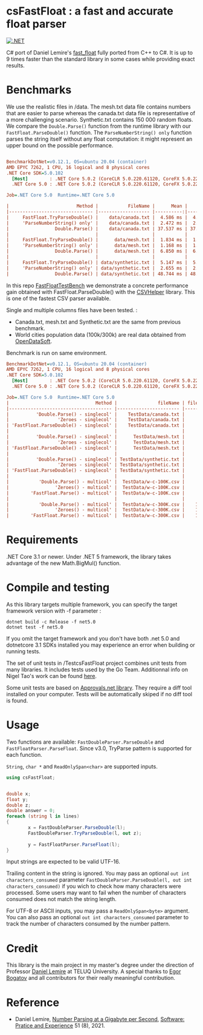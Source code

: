 # csFastFloat : a fast and accurate float parser
[![.NET](https://github.com/CarlVerret/csFastFloat/actions/workflows/dotnet.yml/badge.svg)](https://github.com/CarlVerret/csFastFloat/actions/workflows/dotnet.yml)

C# port of Daniel Lemire's [fast_float](https://github.com/fastfloat/fast_float)  fully ported from C++ to C#. It is up to 9 times faster than the standard library in some cases while providing exact results.



# Benchmarks

We use the realistic files  in /data. The mesh.txt data file contains numbers that are easier to parse whereas the canada.txt data file is representative of a more challenging scenario.  Synthetic.txt contains 150 000 random floats. We compare  the `Double.Parse()` function from the runtime library with our `FastFloat.ParseDouble()` function. The `ParseNumberString() only` function parses the string itself without any float computation: it might represent an upper bound on the possible performance.


``` ini

BenchmarkDotNet=v0.12.1, OS=ubuntu 20.04 (container)
AMD EPYC 7262, 1 CPU, 16 logical and 8 physical cores
.NET Core SDK=5.0.102
  [Host]        : .NET Core 5.0.2 (CoreCLR 5.0.220.61120, CoreFX 5.0.220.61120), X64 RyuJIT
  .NET Core 5.0 : .NET Core 5.0.2 (CoreCLR 5.0.220.61120, CoreFX 5.0.220.61120), X64 RyuJIT

Job=.NET Core 5.0  Runtime=.NET Core 5.0

|                         Method |           FileName |      Mean |       Min | Ratio | MFloat/s |     MB/s |
|------------------------------- |------------------- |----------:|----------:|------:|---------:|---------:|
|     FastFloat.TryParseDouble() |    data/canada.txt |  4.586 ms |  4.559 ms |  0.12 |    24.38 |   458.00 |
|     'ParseNumberString() only' |    data/canada.txt |  2.472 ms |  2.411 ms |  0.07 |    46.10 |   866.13 |
|                 Double.Parse() |    data/canada.txt | 37.537 ms | 37.159 ms |  1.00 |     2.99 |    56.19 |
|                                |                    |           |           |       |          |          |
|     FastFloat.TryParseDouble() |      data/mesh.txt |  1.834 ms |  1.834 ms |  0.27 |    39.81 |   338.05 |
|     'ParseNumberString() only' |      data/mesh.txt |  1.168 ms |  1.164 ms |  0.17 |    62.71 |   532.43 |
|                 Double.Parse() |      data/mesh.txt |  6.850 ms |  6.788 ms |  1.00 |    10.76 |    91.34 |
|                                |                    |           |           |       |          |          |
|     FastFloat.TryParseDouble() | data/synthetic.txt |  5.147 ms |  5.118 ms |  0.11 |    29.31 |   551.44 |
|     'ParseNumberString() only' | data/synthetic.txt |  2.655 ms |  2.653 ms |  0.05 |    56.54 |  1063.78 |
|                 Double.Parse() | data/synthetic.txt | 48.744 ms | 48.283 ms |  1.00 |     3.11 |    58.45 |

```

In this repo [FastFloatTestBench](https://github.com/CarlVerret/FastFloatTestBench) we demonstrate a concrete performance gain obtained with FastFloat.ParseDouble() with the [CSVHelper](https://github.com/JoshClose/CsvHelper) library.  This is one of the fastest CSV parser available.

Single and multiple columns files have been tested. :
- Canada.txt, mesh.txt and Synthetic.txt are the same from previous benchmark.
- World cities population data (100k/300k) are real data obtained from [OpenDataSoft](https://public.opendatasoft.com/explore/dataset/worldcitiespop).

Benchmark is run on same environment.


``` ini
BenchmarkDotNet=v0.12.1, OS=ubuntu 20.04 (container)
AMD EPYC 7262, 1 CPU, 16 logical and 8 physical cores
.NET Core SDK=5.0.102
  [Host]        : .NET Core 5.0.2 (CoreCLR 5.0.220.61120, CoreFX 5.0.220.61120), X64 RyuJIT
  .NET Core 5.0 : .NET Core 5.0.2 (CoreCLR 5.0.220.61120, CoreFX 5.0.220.61120), X64 RyuJIT

Job=.NET Core 5.0  Runtime=.NET Core 5.0
|                                Method |               fileName | fileSize | nbFloat |      Mean |    Error |   StdDev |       Min | Ratio | MFloat/s |
|-------------------------------------- |----------------------- |--------- |-------- |----------:|---------:|---------:|----------:|------:|---------:|
|          'Double.Parse() - singlecol' |    TestData/canada.txt |     2088 |  111126 |  84.46 ms | 0.271 ms | 0.226 ms |  84.16 ms |  1.00 |     1.32 |
|                  'Zeroes - singlecol' |    TestData/canada.txt |     2088 |  111126 |  33.59 ms | 0.214 ms | 0.178 ms |  33.21 ms |  0.40 |     3.35 |
| 'FastFloat.ParseDouble() - singlecol' |    TestData/canada.txt |     2088 |  111126 |  40.58 ms | 0.265 ms | 0.235 ms |  40.13 ms |  0.48 |     2.77 |
|                                       |                        |          |         |           |          |          |           |       |          |
|          'Double.Parse() - singlecol' |      TestData/mesh.txt |      691 |   73019 |  29.64 ms | 0.157 ms | 0.146 ms |  29.41 ms |  1.00 |     2.48 |
|                  'Zeroes - singlecol' |      TestData/mesh.txt |      691 |   73019 |  17.68 ms | 0.077 ms | 0.064 ms |  17.58 ms |  0.60 |     4.15 |
| 'FastFloat.ParseDouble() - singlecol' |      TestData/mesh.txt |      691 |   73019 |  20.06 ms | 0.188 ms | 0.176 ms |  19.82 ms |  0.68 |     3.68 |
|                                       |                        |          |         |           |          |          |           |       |          |
|          'Double.Parse() - singlecol' | TestData/synthetic.txt |     2969 |  150000 | 114.10 ms | 1.355 ms | 1.202 ms | 111.87 ms |  1.00 |     1.34 |
|                  'Zeroes - singlecol' | TestData/synthetic.txt |     2969 |  150000 |  46.48 ms | 0.197 ms | 0.184 ms |  46.20 ms |  0.41 |     3.25 |
| 'FastFloat.ParseDouble() - singlecol' | TestData/synthetic.txt |     2969 |  150000 |  54.29 ms | 0.683 ms | 0.605 ms |  53.40 ms |  0.48 |     2.81 |
|                                       |                        |          |         |           |          |          |           |       |          |
|           'Double.Parse() - multicol' |  TestData/w-c-100K.csv |     4842 |  200002 | 182.30 ms | 2.629 ms | 2.459 ms | 179.70 ms |  1.00 |     1.11 |
|                 'Zeroes() - multicol' |  TestData/w-c-100K.csv |     4842 |  200002 | 160.47 ms | 1.368 ms | 1.068 ms | 158.88 ms |  0.88 |     1.26 |
|        'FastFloat.Parse() - multicol' |  TestData/w-c-100K.csv |     4842 |  200002 | 168.60 ms | 1.217 ms | 1.079 ms | 166.84 ms |  0.92 |     1.20 |
|                                       |                        |          |         |           |          |          |           |       |          |
|           'Double.Parse() - multicol' |  TestData/w-c-300K.csv |    14526 |  600002 | 572.31 ms | 4.286 ms | 3.799 ms | 566.87 ms |  1.00 |     1.06 |
|                 'Zeroes() - multicol' |  TestData/w-c-300K.csv |    14526 |  600002 | 451.54 ms | 3.379 ms | 2.822 ms | 445.87 ms |  0.79 |     1.35 |
|        'FastFloat.Parse() - multicol' |  TestData/w-c-300K.csv |    14526 |  600002 | 479.76 ms | 3.103 ms | 2.423 ms | 477.05 ms |  0.84 |     1.26 |

```



# Requirements

.NET Core 3.1 or newer. Under .NET 5 framework, the library takes advantage of the new Math.BigMul() function.

# Compile and testing

As this library targets multiple framework, you can specify the target framework version with -f parameter :

``` command line
dotnet build -c Release -f net5.0
dotnet test -f net5.0

```
If you omit the target framework and you don't have both .net 5.0 and dotnetcore 3.1 SDKs installed you may experience an error when building or running tests.

The set of unit tests in /TestcsFastFloat project combines unit tests from many libraries.  It includes tests used by the Go Team.
Additionnal info on Nigel Tao's work can be found [here](https://nigeltao.github.io/blog/2020/eisel-lemire.html#testing).

Some unit tests are based on [Approvals.net library](https://github.com/approvals/ApprovalTests.Net).  They require a diff tool installed on your computer.  Tests will be automatically skiped if no diff tool is found.


# Usage

Two functions are available: `FastDoubleParser.ParseDouble` and `FastFloatParser.ParseFloat`. Since v3.0, TryParse pattern is supported for each function.

`String`, `char *`  and `ReadOnlySpan<char>` are supported inputs.

```C#
using csFastFloat;


double x;
float y;
double z;
double answer = 0;
foreach (string l in lines)
{
        x = FastDoubleParser.ParseDouble(l);
        FastDoubleParser.TryParseDouble(l, out z);
        
        y = FastFloatParser.ParseFloat(l);
}
```

Input strings are expected to be valid UTF-16.

Trailing content in the string is ignored.  You may pass an optional `out int characters_consumed` parameter
`FastDoubleParser.ParseDouble(l, out int characters_consumed)` if you wich to check how many characters were processed. Some users may want to fail when the number of characters consumed does not match the string length.


For UTF-8 or ASCII inputs, you may pass a `ReadOnlySpan<byte>` argument. You can also pass
an optional `out int characters_consumed` parameter to track the number of characters consumed
by the number pattern.




# Credit
This library is the main project in my master's degree under the direction of Professor [Daniel Lemire](https://github.com/lemire) at TELUQ University.
A special thanks to [Egor Bogatov](https://github.com/EgorBo) and all contributors for their really meaningful contribution.

# Reference

- Daniel Lemire, [Number Parsing at a Gigabyte per Second](https://arxiv.org/abs/2101.11408), [Software: Pratice and Experience](https://onlinelibrary.wiley.com/doi/10.1002/spe.2984) 51 (8), 2021.
